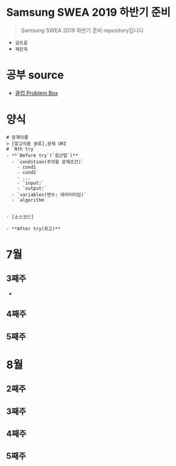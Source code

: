 # Samsung SWEA 2019 하반기 준비 
> Samsung SWEA 2019 하반기 준비 repository입니다.

- `금도윤`
- `제민욱`

# 공부 source
- [클럽 Problem Box](https://swexpertacademy.com/main/talk/solvingClub/problemBoxDetail.do?solveclubId=AV6kld8aisgDFASb&probBoxId=AV9gdM_anw0DFAQc&leftPage=1#none)

# 양식
```
# 문제이름
> [알고리즘 분류],문제 URI 
# `Nth try`
- **`Before try`(`접근법`)**
  - `condition(주의할 문제조건)`
    - cond1
    - cond2
    - ...
    - `input:`
    - `output:`
  - `variables(변수: 데이터타입)`
  - `algorithm`
  

- [소스코드]

- **After try(회고)**

```


# 7월
## 3째주
-
## 4째주
## 5째주

# 8월
## 2째주
## 3째주
## 4째주
## 5째주


